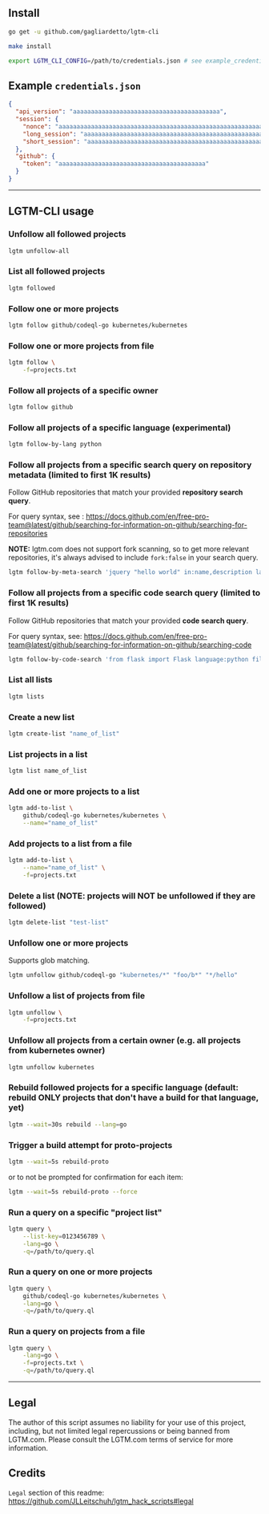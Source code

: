 ## Install

```bash
go get -u github.com/gagliardetto/lgtm-cli

make install

export LGTM_CLI_CONFIG=/path/to/credentials.json # see example_credentials.json
```

## Example `credentials.json`

```json
{
  "api_version": "aaaaaaaaaaaaaaaaaaaaaaaaaaaaaaaaaaaaaaaaa",
  "session": {
    "nonce": "aaaaaaaaaaaaaaaaaaaaaaaaaaaaaaaaaaaaaaaaaaaaaaaaaaaaaaaaaaaaaaaaaaaaaaaaaaaaaaaaaaaaaaaaaaaaaaaaaaaaaaaaaaaaaaaaaaaaaaaaaaa",
    "long_session": "aaaaaaaaaaaaaaaaaaaaaaaaaaaaaaaaaaaaaaaaaaaaaaaaaaaaaaaaaaaaaaaaaaaaaaaaaaaaaaaaaaaaaaaaaaaaaaaaaaaaaaaaaaaaaaaaaaaaaaaaaaa",
    "short_session": "aaaaaaaaaaaaaaaaaaaaaaaaaaaaaaaaaaaaaaaaaaaaaaaaaaaaaaaaaaaaaaaaaaaaaaaaaaaaaaaaaaaaaaaaaaaaaaaaaaaaaaaaaaaaaaaaaaaaaaaaaaa"
  },
  "github": {
    "token": "aaaaaaaaaaaaaaaaaaaaaaaaaaaaaaaaaaaaaaaaa"
  }
}
```

---

## LGTM-CLI usage

### Unfollow all followed projects

```bash
lgtm unfollow-all
```

### List all followed projects

```bash
lgtm followed
```

### Follow one or more projects

```bash
lgtm follow github/codeql-go kubernetes/kubernetes
```

### Follow one or more projects from file

```bash
lgtm follow \
	-f=projects.txt
```

### Follow all projects of a specific owner

```bash
lgtm follow github
```

### Follow all projects of a specific language (experimental)

```bash
lgtm follow-by-lang python
```

### Follow all projects from a specific search query on repository metadata (limited to first 1K results)

Follow GitHub repositories that match your provided **repository search query**.

For query syntax, see : https://docs.github.com/en/free-pro-team@latest/github/searching-for-information-on-github/searching-for-repositories

**NOTE:** lgtm.com does not support fork scanning, so to get more relevant repositories, it's always advised to include `fork:false` in your search query.

```bash
lgtm follow-by-meta-search 'jquery "hello world" in:name,description language:javascript fork:false'
```

### Follow all projects from a specific code search query (limited to first 1K results)

Follow GitHub repositories that match your provided **code search query**.

For query syntax, see: https://docs.github.com/en/free-pro-team@latest/github/searching-for-information-on-github/searching-code

```bash
lgtm follow-by-code-search 'from flask import Flask language:python filename:"__init__.py"'
```

### List all lists

```bash
lgtm lists
```

### Create a new list

```bash
lgtm create-list "name_of_list"
```

### List projects in a list

```bash
lgtm list name_of_list
```

### Add one or more projects to a list

```bash
lgtm add-to-list \
	github/codeql-go kubernetes/kubernetes \
	--name="name_of_list"
```

### Add projects to a list from a file

```bash
lgtm add-to-list \
	--name="name_of_list" \
	-f=projects.txt
```

### Delete a list (NOTE: projects will NOT be unfollowed if they are followed)

```bash
lgtm delete-list "test-list"
```

### Unfollow one or more projects

Supports glob matching.

```bash
lgtm unfollow github/codeql-go "kubernetes/*" "foo/b*" "*/hello"
```

### Unfollow a list of projects from file

```bash
lgtm unfollow \
	-f=projects.txt
```

### Unfollow all projects from a certain owner (e.g. all projects from kubernetes owner)

```bash
lgtm unfollow kubernetes
```

### Rebuild followed projects for a specific language (default: rebuild ONLY projects that don't have a build for that language, yet)

```bash
lgtm --wait=30s rebuild --lang=go
```

### Trigger a build attempt for proto-projects

```bash
lgtm --wait=5s rebuild-proto
```

or to not be prompted for confirmation for each item:

```bash
lgtm --wait=5s rebuild-proto --force
```


### Run a query on a specific "project list"

```bash
lgtm query \
	--list-key=0123456789 \
	-lang=go \
	-q=/path/to/query.ql
```

### Run a query on one or more projects

```bash
lgtm query \
	github/codeql-go kubernetes/kubernetes \
	-lang=go \
	-q=/path/to/query.ql
```

### Run a query on projects from a file

```bash
lgtm query \
	-lang=go \
	-f=projects.txt \
	-q=/path/to/query.ql
```

---

## Legal

The author of this script assumes no liability for your use of this project, including, but not limited legal repercussions or being banned from LGTM.com. Please consult the LGTM.com terms of service for more information.

## Credits

`Legal` section of this readme: https://github.com/JLLeitschuh/lgtm_hack_scripts#legal
